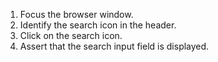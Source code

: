 1. Focus the browser window.
2. Identify the search icon in the header.
3. Click on the search icon.
4. Assert that the search input field is displayed.